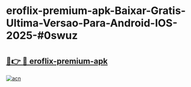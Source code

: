 # eroflix-premium-apk-Baixar-Gratis-Ultima-Versao-Para-Android-IOS-2025-#0swuz

# <h2><a href="https://ainizakaria.my?title=eroflix-premium-apk&ref=24M">🔗👉 🔴 eroflix-premium-apk</a></h2>

[![acn](https://github.com/user-attachments/assets/0f9c940e-d8b0-45ae-aac7-cd30a18b3e1c)](https://ainizakaria.my?title=eroflix-premium-apk&ref=24M)

